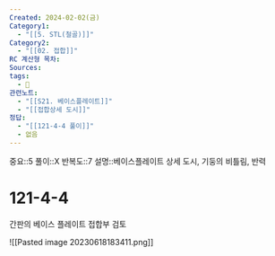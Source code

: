 ```yaml
---
Created: 2024-02-02(금)
Category1:
  - "[[5. STL(철골)]]"
Category2:
  - "[[02. 접합]]"
RC 계산형 목차: 
Sources: 
tags:
  - 🧮
관련노트:
  - "[[S21. 베이스플레이트]]"
  - "[[접합상세 도시]]"
정답:
  - "[[121-4-4 풀이]]"
  - 없음
---
```

중요::5
풀이::X
반복도::7
설명::베이스플레이트 상세 도시, 기둥의 비틀림, 반력
#  121-4-4

간판의 베이스 플레이트 접합부 검토

![[Pasted image 20230618183411.png]]